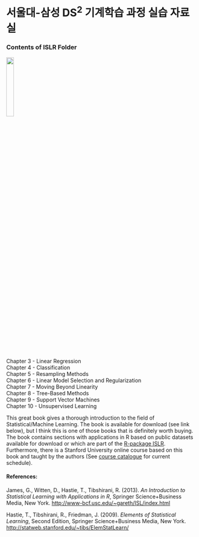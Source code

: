 
# 서울대-삼성 DS<sup>2</sup> 기계학습 과정 실습 자료실

### Contents of ISLR Folder

<IMG src='http://www-bcf.usc.edu/%7Egareth/ISL/ISL%20Cover%202.jpg' height=20% width=20%> <P>
Chapter 3 - Linear Regression<BR>
Chapter 4 - Classification<BR>
Chapter 5 - Resampling Methods<BR>
Chapter 6 - Linear Model Selection and Regularization<BR>
Chapter 7 - Moving Beyond Linearity<BR>
Chapter 8 - Tree-Based Methods<BR>
Chapter 9 - Support Vector Machines<BR>
Chapter 10 - Unsupervised Learning<P>

This great book gives a thorough introduction to the field of Statistical/Machine Learning. The book is available for download (see link below), but I think this is one of those books that is definitely worth buying. The book contains sections with applications in R based on public datasets available for download or which are part of the <A target="_blank" href="https://cran.r-project.org/web/packages/ISLR/index.html">R-package ISLR</A>. Furthermore, there is a Stanford University online course based on this book and taught by the authors (See <A target="_blank" href='https://lagunita.stanford.edu/courses/'>course catalogue</A> for current schedule).<P>

#### References: 
James, G., Witten, D., Hastie, T., Tibshirani, R. (2013). <I>An Introduction to Statistical Learning with Applications in  R</I>,  Springer Science+Business Media, New York.
http://www-bcf.usc.edu/~gareth/ISL/index.html

Hastie, T., Tibshirani, R., Friedman, J. (2009). <I>Elements of Statistical Learning</I>, Second Edition, Springer Science+Business Media, New York.
http://statweb.stanford.edu/~tibs/ElemStatLearn/